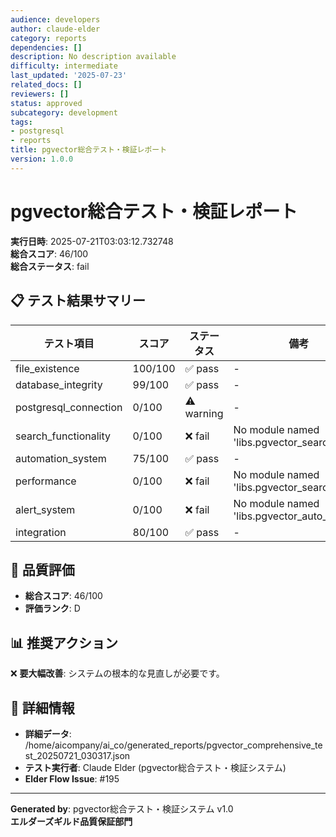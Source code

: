 ```yaml
---
audience: developers
author: claude-elder
category: reports
dependencies: []
description: No description available
difficulty: intermediate
last_updated: '2025-07-23'
related_docs: []
reviewers: []
status: approved
subcategory: development
tags:
- postgresql
- reports
title: pgvector総合テスト・検証レポート
version: 1.0.0
---
```


# pgvector総合テスト・検証レポート

**実行日時**: 2025-07-21T03:03:12.732748  
**総合スコア**: 46/100  
**総合ステータス**: fail

## 📋 テスト結果サマリー

| テスト項目 | スコア | ステータス | 備考 |
|------------|--------|------------|------|
| file_existence | 100/100 | ✅ pass | - |
| database_integrity | 99/100 | ✅ pass | - |
| postgresql_connection | 0/100 | ⚠️ warning | - |
| search_functionality | 0/100 | ❌ fail | No module named 'libs.pgvector_search' |
| automation_system | 75/100 | ✅ pass | - |
| performance | 0/100 | ❌ fail | No module named 'libs.pgvector_search' |
| alert_system | 0/100 | ❌ fail | No module named 'libs.pgvector_auto_system' |
| integration | 80/100 | ✅ pass | - |

## 🎯 品質評価

- **総合スコア**: 46/100
- **評価ランク**: D

## 📊 推奨アクション

❌ **要大幅改善**: システムの根本的な見直しが必要です。

## 📂 詳細情報

- **詳細データ**: /home/aicompany/ai_co/generated_reports/pgvector_comprehensive_test_20250721_030317.json
- **テスト実行者**: Claude Elder (pgvector総合テスト・検証システム)
- **Elder Flow Issue**: #195

---
**Generated by**: pgvector総合テスト・検証システム v1.0  
**エルダーズギルド品質保証部門**
